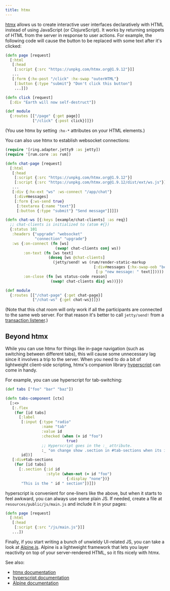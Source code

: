 ```yaml
---
title: htmx
---
```


[htmx](https://htmx.org/) allows us to create interactive user interfaces
declaratively with HTML instead of using JavaScript (or ClojureScript). It
works by returning snippets of HTML from the server in response to user
actions. For example, the following code will cause the button to be replaced
with some text after it's clicked:

```clojure
(defn page [request]
  [:html
   [:head
    [:script {:src "https://unpkg.com/htmx.org@1.9.12"}]]
   ...
   [:form {:hx-post "/click" :hx-swap "outerHTML"}
    [:button {:type "submit"} "Don't click this button"]
    ...]])

(defn click [request]
  [:div "Earth will now self-destruct"])

(def module
  {:routes [["/page" {:get page}]
            ["/click" {:post click}]]})
```

(You use htmx by setting `:hx-*` attributes on your HTML elements.)

You can also use htmx to establish websocket connections:

```clojure
(require '[ring.adapter.jetty9 :as jetty])
(require '[rum.core :as rum])

(defn chat-page [request]
  [:html
   [:head
    [:script {:src "https://unpkg.com/htmx.org@1.9.12"}]
    [:script {:src "https://unpkg.com/htmx.org@1.9.12/dist/ext/ws.js"}]]
   ...
   [:div {:hx-ext "ws" :ws-connect "/app/chat"}
    [:div#messages]
    [:form {:ws-send true}
     [:textarea {:name "text"}]
     [:button {:type "submit"} "Send message"]]]])

(defn chat-ws [{:keys [example/chat-clients] :as req}]
  ;; chat-clients is initialized to (atom #{})
  {:status 101
   :headers {"upgrade" "websocket"
             "connection" "upgrade"}
   :ws {:on-connect (fn [ws]
                      (swap! chat-clients conj ws))
        :on-text (fn [ws text]
                   (doseq [ws @chat-clients]
                     (jetty/send! ws (rum/render-static-markup
                                       [:div#messages {:hx-swap-oob "beforeend"}
                                        [:p "new message: " text]]))))
        :on-close (fn [ws status-code reason]
                    (swap! chat-clients disj ws))}})

(def module
  {:routes [["/chat-page" {:get chat-page}]
            ["/chat-ws" {:get chat-ws}]]})
```

(Note that this chat room will only work if all the participants are connected
to the same web server. For that reason it's better to call `jetty/send!` from
a [transaction listener](/docs/reference/transaction-listeners/).)

## Beyond htmx

While you can use htmx for things like in-page navigation (such as switching
between different tabs), this will cause some unnecessary lag since it involves
a trip to the server. When you need to do a bit of lightweight client-side
scripting, htmx's companion library [hyperscript](https://hyperscript.org/) can
come in handy.

For example, you can use hyperscript for tab-switching:

```clojure
(def tabs ["foo" "bar" "baz"])

(defn tabs-component [ctx]
  [:<>
   [:.flex
    (for [id tabs]
      [:label
       [:input {:type "radio"
                :name "tab"
                :value id
                :checked (when (= id "foo")
                           true)
                ;; Hyperscript goes in the :_ attribute.
                :_ "on change show .section in #tab-sections when its id is my value"}]
       id])]
   [:div#tab-sections
    (for [id tabs]
      [:.section {:id id
                  :style (when-not (= id "foo")
                           {:display "none"})}
       "This is the " id " section"])]])
```

hyperscript is convenient for one-liners like the above, but when it starts
to feel awkward, you can always use some plain JS. If needed, create a file
at `resources/public/js/main.js` and include it in your pages:

```clojure
(defn page [request]
  [:html
   [:head
    [:script {:src "/js/main.js"}]]
   ...])
```

Finally, if you start writing a bunch of unwieldy UI-related JS, you can take a look at
[Alpine.js](https://alpinejs.dev/). Alpine is a lightweight framework that lets
you layer reactivity on top of your server-rendered HTML, so it fits nicely with htmx.

See also:

 - [htmx documentation](https://htmx.org/docs/)
 - [hyperscript documentation](https://hyperscript.org/docs/)
 - [Alpine documentation](https://alpinejs.dev/)
